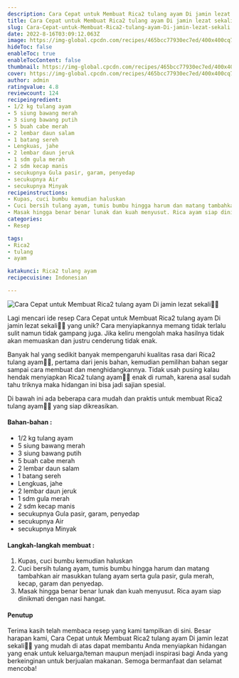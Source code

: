 ```yaml
---
description: Cara Cepat untuk Membuat Rica2 tulang ayam Di jamin lezat sekali"
title: Cara Cepat untuk Membuat Rica2 tulang ayam Di jamin lezat sekali
slug: Cara-Cepat-untuk-Membuat-Rica2-tulang-ayam-Di-jamin-lezat-sekali
date: 2022-8-16T03:09:12.063Z
image: https://img-global.cpcdn.com/recipes/465bcc77930ec7ed/400x400cq70/photo.jpg
hideToc: false
enableToc: true
enableTocContent: false
thumbnail: https://img-global.cpcdn.com/recipes/465bcc77930ec7ed/400x400cq70/photo.jpg
cover: https://img-global.cpcdn.com/recipes/465bcc77930ec7ed/400x400cq70/photo.jpg
author: admin
ratingvalue: 4.8
reviewcount: 124
recipeingredient:
- 1/2 kg tulang ayam
- 5 siung bawang merah
- 3 siung bawang putih
- 5 buah cabe merah
- 2 lembar daun salam
- 1 batang sereh
- Lengkuas, jahe
- 2 lembar daun jeruk
- 1 sdm gula merah
- 2 sdm kecap manis
- secukupnya Gula pasir, garam, penyedap
- secukupnya Air
- secukupnya Minyak
recipeinstructions:
- Kupas, cuci bumbu kemudian haluskan
- Cuci bersih tulang ayam, tumis bumbu hingga harum dan matang tambahkan air masukkan tulang ayam serta gula pasir, gula merah, kecap, garam dan penyedap.
- Masak hingga benar benar lunak dan kuah menyusut. Rica ayam siap dinikmati dengan nasi hangat.
categories:
- Resep

tags:
- Rica2
- tulang
- ayam

katakunci: Rica2 tulang ayam
recipecuisine: Indonesian

---
```


![Cara Cepat untuk Membuat Rica2 tulang ayam Di jamin lezat sekali👩‍🍳](https://img-global.cpcdn.com/recipes/465bcc77930ec7ed/400x400cq70/photo.jpg)

Lagi mencari ide resep Cara Cepat untuk Membuat Rica2 tulang ayam Di jamin lezat sekali👩‍🍳 yang unik? Cara menyiapkannya memang tidak terlalu sulit namun tidak gampang juga. Jika keliru mengolah maka hasilnya tidak akan memuaskan dan justru cenderung tidak enak.

Banyak hal yang sedikit banyak mempengaruhi kualitas rasa dari Rica2 tulang ayam👩‍🍳, pertama dari jenis bahan, kemudian pemilihan bahan segar sampai cara membuat dan menghidangkannya. Tidak usah pusing kalau hendak menyiapkan Rica2 tulang ayam👩‍🍳 enak di rumah, karena asal sudah tahu triknya maka hidangan ini bisa jadi sajian spesial.

Di bawah ini ada beberapa cara mudah dan praktis untuk membuat Rica2 tulang ayam👩‍🍳 yang siap dikreasikan.

<!--inarticleads1-->

#### Bahan-bahan :

- 1/2 kg tulang ayam
- 5 siung bawang merah
- 3 siung bawang putih
- 5 buah cabe merah
- 2 lembar daun salam
- 1 batang sereh
- Lengkuas, jahe
- 2 lembar daun jeruk
- 1 sdm gula merah
- 2 sdm kecap manis
- secukupnya Gula pasir, garam, penyedap
- secukupnya Air
- secukupnya Minyak

<!--inarticleads2-->

#### Langkah-langkah membuat :

1. Kupas, cuci bumbu kemudian haluskan
1. Cuci bersih tulang ayam, tumis bumbu hingga harum dan matang tambahkan air masukkan tulang ayam serta gula pasir, gula merah, kecap, garam dan penyedap.
1. Masak hingga benar benar lunak dan kuah menyusut. Rica ayam siap dinikmati dengan nasi hangat.

#### Penutup

Terima kasih telah membaca resep yang kami tampilkan di sini. Besar harapan kami, Cara Cepat untuk Membuat Rica2 tulang ayam Di jamin lezat sekali👩‍🍳 yang mudah di atas dapat membantu Anda menyiapkan hidangan yang enak untuk keluarga/teman maupun menjadi inspirasi bagi Anda yang berkeinginan untuk berjualan makanan. Semoga bermanfaat dan selamat mencoba!